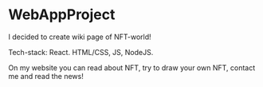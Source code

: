 # WebAppProject
 
I decided to create wiki page of NFT-world!

Tech-stack: React. HTML/CSS, JS, NodeJS.

On my website you can read about NFT, try to draw your own NFT, contact me and read the news!
